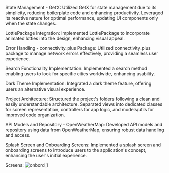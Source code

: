 State Management - GetX:
Utilized GetX for state management due to its simplicity, reducing boilerplate code and enhancing productivity.
Leveraged its reactive nature for optimal performance, updating UI components only when the state changes.

LottiePackage Integration:
Implemented LottiePackage to incorporate animated lotties into the design, enhancing visual appeal.

Error Handling - connectivity_plus Package:
Utilized connectivity_plus package to manage network errors effectively, providing a seamless user experience.

Search Functionality Implementation:
Implemented a search method enabling users to look for specific cities worldwide, enhancing usability.

Dark Theme Implementation:
Integrated a dark theme feature, offering users an alternative visual experience.

Project Architecture:
Structured the project's folders following a clean and easily understandable architecture.
Separated views into dedicated classes for screen representation, controllers for app logic, and models/utils for improved code organization.

API Models and Repository - OpenWeatherMap:
Developed API models and repository using data from OpenWeatherMap, ensuring robust data handling and access.

Splash Screen and Onboarding Screens:
Implemented a splash screen and onboarding screens to introduce users to the application's concept, enhancing the user's initial experience.

Screens:
![onbord_1](https://github.com/sawsen99/weatherapp/assets/103581439/a9c1940d-c6da-4b9c-8dfa-b5b2a423d164)
